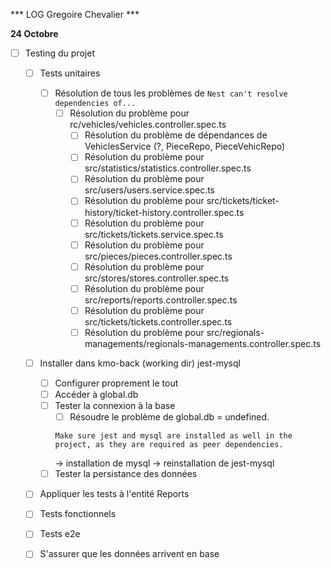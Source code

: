 *** LOG Gregoire Chevalier ***

**24 Octobre**
- [ ] Testing du projet
    - [ ] Tests unitaires
        - [ ] Résolution de tous les problèmes de ```Nest can't resolve dependencies of...```
            - [ ] Résolution du problème pour rc/vehicles/vehicles.controller.spec.ts
                - [ ] Résolution du problème de dépendances de VehiclesService (?, PieceRepo, PieceVehicRepo)
                - [ ] Résolution du problème pour src/statistics/statistics.controller.spec.ts 
                - [ ] Résolution du problème pour src/users/users.service.spec.ts
                - [ ] Résolution du problème pour src/tickets/ticket-history/ticket-history.controller.spec.ts
                - [ ] Résolution du problème pour src/tickets/tickets.service.spec.ts
                - [ ] Résolution du problème pour src/pieces/pieces.controller.spec.ts
                - [ ] Résolution du problème pour src/stores/stores.controller.spec.ts
                - [ ] Résolution du problème pour src/reports/reports.controller.spec.ts
                - [ ] Résolution du problème pour src/tickets/tickets.controller.spec.ts
                - [ ] Résolution du problème pour src/regionals-managements/regionals-managements.controller.spec.ts 
    - [ ] Installer dans kmo-back (working dir) jest-mysql
        - [ ] Configurer proprement le tout
        - [ ] Accéder à global.db  
        - [ ] Tester la connexion à la base
            - [ ] Résoudre le problème de global.db = undefined.
            ```
            Make sure jest and mysql are installed as well in the project, as they are required as peer dependencies.
            ```
            -> installation de mysql
            -> reinstallation de jest-mysql
        - [ ] Tester la persistance des données
    - [ ] Appliquer les tests à l'entité Reports
    - [ ] Tests fonctionnels
    - [ ] Tests e2e
    - [ ] S'assurer que les données arrivent en base


